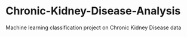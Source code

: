 # Chronic-Kidney-Disease-Analysis
Machine learning classification project on Chronic Kidney Disease data
